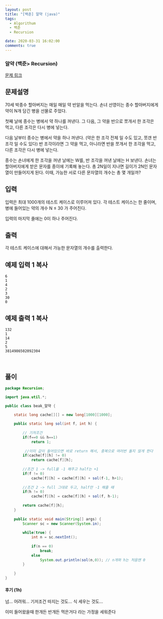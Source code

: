 ```yaml
---
layout: post
title: "[백준] 알약 (java)"
tags:
  - Algorithum
  - 백준
  - Recursion

date: 2020-03-31 16:02:00
comments: true
---
```




###   알약 (백준> Recursion)

[문제 링크](https://www.acmicpc.net/problem/4811)

## 문제설명

70세 박종수 할아버지는 매일 매일 약 반알을 먹는다. 손녀 선영이는 종수 할아버지에게 약이 N개 담긴 병을 선물로 주었다.

첫째 날에 종수는 병에서 약 하나를 꺼낸다. 그 다음, 그 약을 반으로 쪼개서 한 조각은 먹고, 다른 조각은 다시 병에 넣는다.

다음 날부터 종수는 병에서 약을 하나 꺼낸다. (약은 한 조각 전체 일 수도 있고, 쪼갠 반 조각 일 수도 있다) 반 조각이라면 그 약을 먹고, 아니라면 반을 쪼개서 한 조각을 먹고, 다른 조각은 다시 병에 넣는다.

종수는 손녀에게 한 조각을 꺼낸 날에는 W를, 반 조각을 꺼낸 날에는 H 보낸다. 손녀는 할아버지에게 받은 문자를 종이에 기록해 놓는다. 총 2N일이 지나면 길이가 2N인 문자열이 만들어지게 된다. 이때, 가능한 서로 다른 문자열의 개수는 총 몇 개일까?

## 입력

입력은 최대 1000개의 테스트 케이스로 이루어져 있다. 각 테스트 케이스는 한 줄이며, 병에 들어있는 약의 개수 N ≤ 30 가 주어진다.

입력의 마지막 줄에는 0이 하나 주어진다.

## 출력

각 테스트 케이스에 대해서 가능한 문자열의 개수를 출력한다.

## 예제 입력 1 복사

```
6
1
4
2
3
30
0
```

## 예제 출력 1 복사

```
132
1
14
2
5
3814986502092304
```

<br>

## 풀이

```java
package Recursion;

import java.util.*;

public class beak_알약 {

	static long cache[][] = new long[1000][1000];
	
	public static long sol(int f, int h) {
		
		// 기저조건
		if(f==0 && h==1)
			return 1;
		
		 //이미 값이 들어있으면 바로 return 해서, 중복으로 여러번 돌지 않게 한다
		if(cache[f][h] != 0)
			return cache[f][h];
		
		//조건 1 -> full을 -1 해주고 half는 +1
		if(f != 0)
			cache[f][h] = cache[f][h] + sol(f-1, h+1);
		
		//조건 2 -> full 그대로 두고, half만 -1 해줄 때
		if(h != 0)
			cache[f][h] = cache[f][h] + sol(f, h-1);
		
		return cache[f][h];
	}
	
	public static void main(String[] args) {
		Scanner sc = new Scanner(System.in);
		
		while(true) {
			int n = sc.nextInt();
			
			if(n == 0)
				break;
			else
				System.out.println(sol(n,0)); // n개와 h는 처음엔 0
		}
		
	}
}

```

#### 후기 (1h)

넘... 어려워... 기저조건 따지는 것도... 식 세우는 것도... <br>

이미 들어왔을때 한개든 반개든 먹은거다 라는 가정을 세워준다